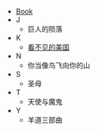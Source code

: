 * [Book](Book/README.md)
* J
    * 巨人的陨落
* K
    * [看不见的美国](/Book/2022/看不见的美国.md)
* N
    * 你当像鸟飞向你的山
* S
    * 圣母
* T
    * 天使与魔鬼
* Y
    * 羊道三部曲



